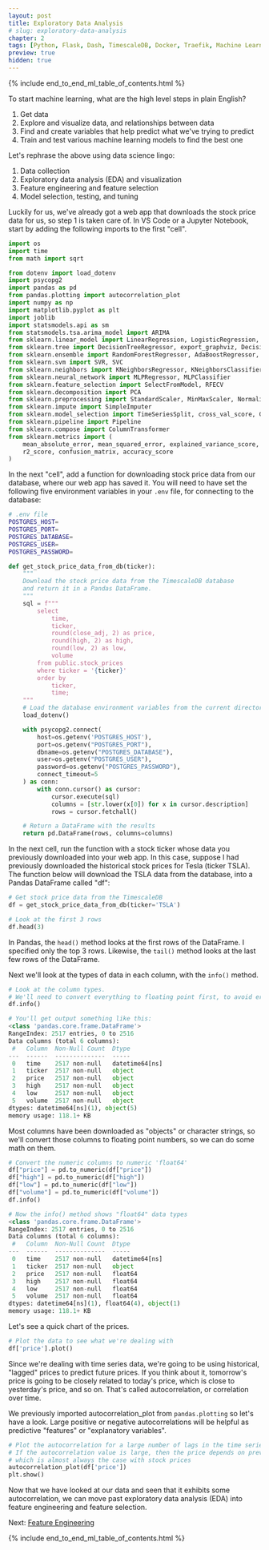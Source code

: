 ```yaml
---
layout: post
title: Exploratory Data Analysis
# slug: exploratory-data-analysis
chapter: 2
tags: [Python, Flask, Dash, TimescaleDB, Docker, Traefik, Machine Learning]
preview: true
hidden: true
---
```


{% include end_to_end_ml_table_of_contents.html %}


To start machine learning, what are the high level steps in plain English?

1. Get data
2. Explore and visualize data, and relationships between data
3. Find and create variables that help predict what we've trying to predict
4. Train and test various machine learning models to find the best one

Let's rephrase the above using data science lingo:

1. Data collection
2. Exploratory data analysis (EDA) and visualization
3. Feature engineering and feature selection
4. Model selection, testing, and tuning

Luckily for us, we've already got a web app that downloads the stock price data for us, so step 1 is taken care of. In VS Code or a Jupyter Notebook, start by adding the following imports to the first "cell".

```python
import os
import time
from math import sqrt

from dotenv import load_dotenv
import psycopg2
import pandas as pd
from pandas.plotting import autocorrelation_plot
import numpy as np
import matplotlib.pyplot as plt
import joblib
import statsmodels.api as sm
from statsmodels.tsa.arima_model import ARIMA
from sklearn.linear_model import LinearRegression, LogisticRegression, Ridge, RidgeClassifier
from sklearn.tree import DecisionTreeRegressor, export_graphviz, DecisionTreeClassifier
from sklearn.ensemble import RandomForestRegressor, AdaBoostRegressor, RandomForestClassifier, AdaBoostClassifier
from sklearn.svm import SVR, SVC
from sklearn.neighbors import KNeighborsRegressor, KNeighborsClassifier
from sklearn.neural_network import MLPRegressor, MLPClassifier
from sklearn.feature_selection import SelectFromModel, RFECV
from sklearn.decomposition import PCA
from sklearn.preprocessing import StandardScaler, MinMaxScaler, Normalizer, OneHotEncoder
from sklearn.impute import SimpleImputer
from sklearn.model_selection import TimeSeriesSplit, cross_val_score, GridSearchCV
from sklearn.pipeline import Pipeline
from sklearn.compose import ColumnTransformer
from sklearn.metrics import (
    mean_absolute_error, mean_squared_error, explained_variance_score,
    r2_score, confusion_matrix, accuracy_score
)
```

In the next "cell", add a function for downloading stock price data from our database, where our web app has saved it. You will need to have set the following five environment variables in your `.env` file, for connecting to the database:

```bash
# .env file
POSTGRES_HOST=
POSTGRES_PORT=
POSTGRES_DATABASE=
POSTGRES_USER=
POSTGRES_PASSWORD=
```

```python
def get_stock_price_data_from_db(ticker):
    """
    Download the stock price data from the TimescaleDB database
    and return it in a Pandas DataFrame.
    """
    sql = f"""
        select
            time,
            ticker,
            round(close_adj, 2) as price,
            round(high, 2) as high,
            round(low, 2) as low,
            volume
        from public.stock_prices
        where ticker = '{ticker}'
        order by
            ticker,
            time;
    """    
    # Load the database environment variables from the current directory
    load_dotenv()

    with psycopg2.connect(
        host=os.getenv('POSTGRES_HOST'),
        port=os.getenv("POSTGRES_PORT"), 
        dbname=os.getenv("POSTGRES_DATABASE"), 
        user=os.getenv("POSTGRES_USER"), 
        password=os.getenv("POSTGRES_PASSWORD"), 
        connect_timeout=5
    ) as conn:
        with conn.cursor() as cursor:
            cursor.execute(sql)
            columns = [str.lower(x[0]) for x in cursor.description]
            rows = cursor.fetchall()

    # Return a DataFrame with the results
    return pd.DataFrame(rows, columns=columns)

```

In the next cell, run the function with a stock ticker whose data you previously downloaded into your web app. In this case, suppose I had previously downloaded the historical stock prices for Tesla (ticker TSLA). The function below will download the TSLA data from the database, into a Pandas DataFrame called "df":

```python
# Get stock price data from the TimescaleDB
df = get_stock_price_data_from_db(ticker='TSLA')

# Look at the first 3 rows
df.head(3)
```

In Pandas, the `head()` method looks at the first rows of the DataFrame. I specified only the top 3 rows. Likewise, the `tail()` method looks at the last few rows of the DataFrame.

Next we'll look at the types of data in each column, with the `info()` method.

```python
# Look at the column types.
# We'll need to convert everything to floating point first, to avoid errors
df.info()

# You'll get output something like this:
<class 'pandas.core.frame.DataFrame'>
RangeIndex: 2517 entries, 0 to 2516
Data columns (total 6 columns):
 #   Column  Non-Null Count  Dtype         
---  ------  --------------  -----         
 0   time    2517 non-null   datetime64[ns]
 1   ticker  2517 non-null   object        
 2   price   2517 non-null   object        
 3   high    2517 non-null   object        
 4   low     2517 non-null   object        
 5   volume  2517 non-null   object        
dtypes: datetime64[ns](1), object(5)
memory usage: 118.1+ KB
```

Most columns have been downloaded as "objects" or character strings, so we'll convert those columns to floating point numbers, so we can do some math on them.

```python
# Convert the numeric columns to numeric 'float64'
df["price"] = pd.to_numeric(df["price"])
df["high"] = pd.to_numeric(df["high"])
df["low"] = pd.to_numeric(df["low"])
df["volume"] = pd.to_numeric(df["volume"])
df.info()

# Now the info() method shows "float64" data types
<class 'pandas.core.frame.DataFrame'>
RangeIndex: 2517 entries, 0 to 2516
Data columns (total 6 columns):
 #   Column  Non-Null Count  Dtype         
---  ------  --------------  -----         
 0   time    2517 non-null   datetime64[ns]
 1   ticker  2517 non-null   object        
 2   price   2517 non-null   float64       
 3   high    2517 non-null   float64       
 4   low     2517 non-null   float64       
 5   volume  2517 non-null   float64       
dtypes: datetime64[ns](1), float64(4), object(1)
memory usage: 118.1+ KB
```

Let's see a quick chart of the prices.

```python
# Plot the data to see what we're dealing with
df['price'].plot()
```

Since we're dealing with time series data, we're going to be using historical, "lagged" prices to predict future prices. If you think about it, tomorrow's price is going to be closely related to today's price, which is close to yesterday's price, and so on. That's called autocorrelation, or correlation over time.

We previously imported autocorrelation_plot from `pandas.plotting` so let's have a look. Large positive or negative autocorrelations will be helpful as predictive "features" or "explanatory variables". 

```python
# Plot the autocorrelation for a large number of lags in the time series
# If the autocorrelation value is large, then the price depends on previous prices,
# which is almost always the case with stock prices
autocorrelation_plot(df['price'])
plt.show()
```

Now that we have looked at our data and seen that it exhibits some autocorrelation, we can move past exploratory data analysis (EDA) into feature engineering and feature selection.

Next: <a href="003-03-Feature-Engineering">Feature Engineering</a>

{% include end_to_end_ml_table_of_contents.html %}
